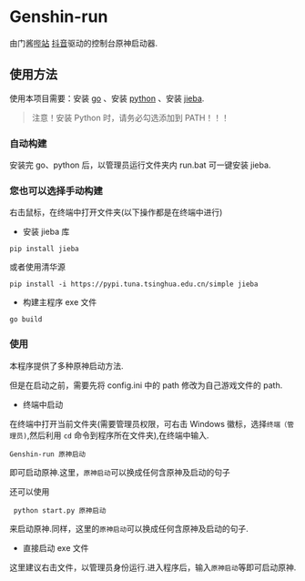 # Genshin-run

由门酱[哔站](https://space.bilibili.com/245015918) [抖音](https://v.douyin.com/iJCQ7kkw/)驱动的控制台原神启动器.

## 使用方法

使用本项目需要：安装 [go](https://golang.google.cn/) 、安装 [python](https://python.org/) 、安装 [jieba](https://github.com/fxsjy/jieba).
>注意！安装 Python 时，请务必勾选添加到 PATH！！！
### 自动构建

安装完 go、python 后，以管理员运行文件夹内 run.bat 可一键安装 jieba.

### 您也可以选择手动构建

右击鼠标，在终端中打开文件夹(以下操作都是在终端中进行)

- 安装 jieba 库

```
pip install jieba
```

或者使用清华源

```
pip install -i https://pypi.tuna.tsinghua.edu.cn/simple jieba
```

- 构建主程序 exe 文件

```
go build
```

### 使用

本程序提供了多种原神启动方法.

但是在启动之前，需要先将 config.ini 中的 path 修改为自己游戏文件的 path.

- 终端中启动

在终端中打开当前文件夹(需要管理员权限，可右击 Windows 徽标，选择`终端（管理员)`,然后利用 `cd` 命令到程序所在文件夹),在终端中输入.

```
Genshin-run 原神启动
```

即可启动原神.这里，`原神启动`可以换成任何含原神及启动的句子

还可以使用

```
 python start.py 原神启动
```

来启动原神.同样，这里的`原神启动`可以换成任何含原神及启动的句子.

- 直接启动 exe 文件

这里建议右击文件，以管理员身份运行.进入程序后，输入`原神启动`等即可启动原神.
